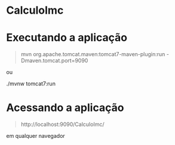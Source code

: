 # CalculoImc

# Executando a aplicação

> mvn org.apache.tomcat.maven:tomcat7-maven-plugin:run -Dmaven.tomcat.port=9090

ou

./mvnw tomcat7:run

# Acessando a aplicação

> http://localhost:9090/CalculoImc/

 em qualquer navegador
